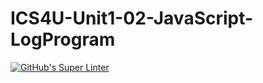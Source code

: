# ICS4U-Unit1-02-JavaScript-LogProgram
[![GitHub's Super Linter](https://github.com/patrick-gemmell/ICS4U-Unit1-02-JavaScript-LogProgram/workflows/GitHub's%20Super%20Linter/badge.svg)](https://github.com/patrick-gemmell/ICS4U-Unit1-02-JavaScript-LogProgram/actions)
